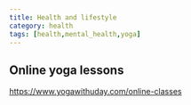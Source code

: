 ```yaml
---
title: Health and lifestyle
category: health
tags: [health,mental_health,yoga]
---
```


## Online yoga lessons

https://www.yogawithuday.com/online-classes

